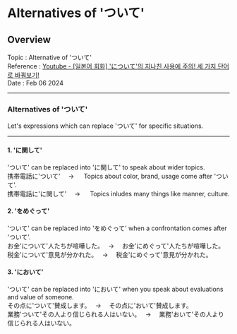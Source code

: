 # Alternatives of 'ついて'

## Overview

Topic : Alternative of 'ついて'<br>
Reference : [Youtube - [일본어 회화] 'について'의 지나친 사용에 주의! 세 가지 단어로 바꿔보기!](https://youtu.be/oB5wsah2lNA?si=BW4pltCodsBHZrfo)<br>
Date : Feb 06 2024<br>

---

### Alternatives of 'ついて'

Let's expressions which can replace 'ついて' for specific situations.<br>

---

#### 1. 'に関して'

'ついて' can be replaced into 'に関して' to speak about wider topics.<br>
携帯電話に'ついて'　 → 　 Topics about color, brand, usage come after 'ついて'.<br>
携帯電話に'に関して'　 → 　 Topics inludes many things like manner, culture.<br>

#### 2. 'をめぐって'

'ついて' can be replaced into 'をめぐって' when a confrontation comes after 'ついて'.<br>
お金'について'人たちが喧嘩した。　 → 　お金'にめぐって'人たちが喧嘩した。<br>
税金'について'意見が分かれた。　 → 　税金'にめぐって'意見が分かれた。<br>

#### 3. 'において'

'ついて' can be replaced into 'において' when you speak about evaluations and value of someone.<br>
その点に'ついて'賛成します。　 → 　その点に'おいて'賛成します。<br>
業務'ついて'その人より信じられる人はいない。　 → 　業務'おいて'その人より信じられる人はいない。<br>
